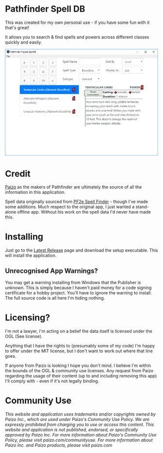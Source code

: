 ﻿
# Pathfinder Spell DB

This was created for my own personal use - if you have some fun with it that's great!

It allows you to search & find spells and powers across different classes quickly and easily.

![Sample Screenshot](https://github.com/fyjham-ts/Pathfinder-SpellDB/raw/master/SampleImage.png)

# Credit
[Paizo](http://www.paizo.com) as the makers of Pathfinder are ultimately the source of all the information in this application.

Spell data originally sourced from [PF2e Spell Finder](https://github.com/spellfinder/spells) - though I've made some additions. Much respect to the original app, I just wanted a stand-alone offline app. Without his work on the spell data I'd never have made this.

# Installing

Just go to the [Latest Release](https://github.com/fyjham-ts/Pathfinder-SpellDB/releases/latest) page and download the setup executable. This will install the application.

## Unrecognised App Warnings?

You may get a warning installing from Windows that the Publisher is unknown. This is simply because I haven't paid money for a code signing certificate for a hobby project. You'll have to ignore the warning to install. The full source code is all here I'm hiding nothing.

# Licensing?
I'm not a lawyer, I'm acting on a belief the data itself is licensed under the OGL (See license).

Anything that I have the rights to (presumably some of my code) I'm happy to offer under the MIT license, but I don't want to work out where that line goes.

If anyone from Paizo is looking I hope you don't mind. I believe I'm within the bounds of the OGL & community use licenses. Any request from Paizo regarding the usage of their content (up to and including removing this app) I'll comply with - even if it's not legally binding.

# Community Use
*This website and application uses trademarks and/or copyrights owned by Paizo Inc., which are used under Paizo's Community Use Policy. We are expressly prohibited from charging you to use or access this content. This website and application is not published, endorsed, or specifically approved by Paizo Inc. For more information about Paizo's Community Use Policy, please visit paizo.com/communityuse. For more information about Paizo Inc. and Paizo products, please visit paizo.com*